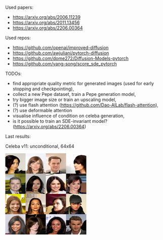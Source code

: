 Used papers:
 - https://arxiv.org/abs/2006.11239
 - https://arxiv.org/abs/2011.13456
 - https://arxiv.org/abs/2206.00364

Used repos:
 - https://github.com/openai/improved-diffusion
 - https://github.com/awjuliani/pytorch-diffusion
 - https://github.com/dome272/Diffusion-Models-pytorch
 - https://github.com/yang-song/score_sde_pytorch

TODOs:
 - find appropriate quality metric for generated images (used for early stopping and checkpointing),
 - collect a new Pepe dataset, train a Pepe generation model,
 - try bigger image size or train an upscaling model,
 - (?) use flash attention (https://github.com/Dao-AILab/flash-attention),
 - (?) use deformable attention
 - visualise influence of condition on celeba generation,
 - is it possible to train an SDE-invariant model? (https://arxiv.org/abs/2206.00364)


Last results:

Celeba v11: unconditional, 64x64

![last_results_celeba](docs/celeba/final_pred.png)
